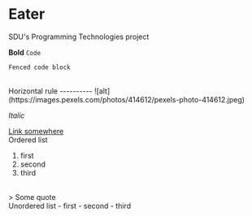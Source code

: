 # Eater
SDU's Programming Technologies project <br>

**Bold**
`Code`
```language
Fenced code block
```
<br>
Horizontal rule
----------
![alt](https://images.pexels.com/photos/414612/pexels-photo-414612.jpeg)
<br>

*Italic*

[Link somewhere](https://github.com/RayDarar/Eater)
<br>
Ordered list
1. first
2. second
3. third
<br>
> Some quote
<br>
Unordered list
- first
- second
- third
